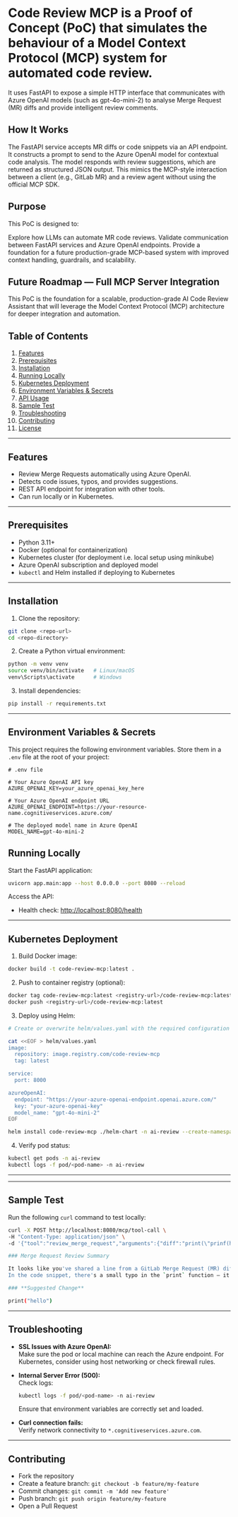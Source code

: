 # Code Review MCP is a Proof of Concept (PoC) that simulates the behaviour of a Model Context Protocol (MCP) system for automated code review.
It uses FastAPI to expose a simple HTTP interface that communicates with Azure OpenAI models (such as gpt-4o-mini-2) to analyse Merge Request (MR) diffs and provide intelligent review comments.

## How It Works

The FastAPI service accepts MR diffs or code snippets via an API endpoint.
It constructs a prompt to send to the Azure OpenAI model for contextual code analysis.
The model responds with review suggestions, which are returned as structured JSON output.
This mimics the MCP-style interaction between a client (e.g., GitLab MR) and a review agent without using the official MCP SDK.

## Purpose
This PoC is designed to:

Explore how LLMs can automate MR code reviews.
Validate communication between FastAPI services and Azure OpenAI endpoints.
Provide a foundation for a future production-grade MCP-based system with improved context handling, guardrails, and scalability.

## Future Roadmap — Full MCP Server Integration

This PoC is the foundation for a scalable, production-grade AI Code Review Assistant that will leverage the Model Context Protocol (MCP) architecture for deeper integration and automation.

## Table of Contents

1. [Features](#features)  
2. [Prerequisites](#prerequisites)  
3. [Installation](#installation)  
4. [Running Locally](#running-locally)  
5. [Kubernetes Deployment](#kubernetes-deployment)  
6. [Environment Variables & Secrets](#environment-variables--secrets)  
7. [API Usage](#api-usage)  
8. [Sample Test](#sample-test)  
9. [Troubleshooting](#troubleshooting)  
10. [Contributing](#contributing)  
11. [License](#license)  

---

## Features

- Review Merge Requests automatically using Azure OpenAI.
- Detects code issues, typos, and provides suggestions.
- REST API endpoint for integration with other tools.
- Can run locally or in Kubernetes.

---

## Prerequisites

- Python 3.11+
- Docker (optional for containerization)
- Kubernetes cluster (for deployment i.e. local setup using minikube)
- Azure OpenAI subscription and deployed model
- `kubectl` and Helm installed if deploying to Kubernetes

---

## Installation

1. Clone the repository:

```bash
git clone <repo-url>
cd <repo-directory>
```

2. Create a Python virtual environment:

```bash
python -m venv venv
source venv/bin/activate   # Linux/macOS
venv\Scripts\activate      # Windows
```

3. Install dependencies:

```bash
pip install -r requirements.txt
```

---

## Environment Variables & Secrets

This project requires the following environment variables. Store them in a `.env` file at the root of your project:

```dotenv
# .env file

# Your Azure OpenAI API key
AZURE_OPENAI_KEY=your_azure_openai_key_here

# Your Azure OpenAI endpoint URL
AZURE_OPENAI_ENDPOINT=https://your-resource-name.cognitiveservices.azure.com/

# The deployed model name in Azure OpenAI
MODEL_NAME=gpt-4o-mini-2
```

## Running Locally

Start the FastAPI application:

```bash
uvicorn app.main:app --host 0.0.0.0 --port 8080 --reload
```

Access the API:

- Health check: [http://localhost:8080/health](http://localhost:8080/health)

---

## Kubernetes Deployment

1. Build Docker image:

```bash
docker build -t code-review-mcp:latest .
```

2. Push to container registry (optional):

```bash
docker tag code-review-mcp:latest <registry-url>/code-review-mcp:latest
docker push <registry-url>/code-review-mcp:latest
```

3. Deploy using Helm:

```bash
# Create or overwrite helm/values.yaml with the required configuration

cat <<EOF > helm/values.yaml
image:
  repository: image.registry.com/code-review-mcp
  tag: latest

service:
  port: 8000

azureOpenAI:
  endpoint: "https://your-azure-openai-endpoint.openai.azure.com/"
  key: "your-azure-openai-key"
  model_name: "gpt-4o-mini-2"
EOF
```

```bash
helm install code-review-mcp ./helm-chart -n ai-review --create-namespace
```

4. Verify pod status:

```bash
kubectl get pods -n ai-review
kubectl logs -f pod/<pod-name> -n ai-review
```

---

---

## Sample Test

Run the following `curl` command to test locally:

```bash
curl -X POST http://localhost:8080/mcp/tool-call \
-H "Content-Type: application/json" \
-d '{"tool":"review_merge_request","arguments":{"diff":"print(\"prinf(hello)\")"}}'
```

```bash
### Merge Request Review Summary

It looks like you've shared a line from a GitLab Merge Request (MR) diff.  
In the code snippet, there's a small typo in the `print` function — it’s incorrectly written as `prinf`.

### **Suggested Change**

print("hello")

```

---

## Troubleshooting

- **SSL Issues with Azure OpenAI:**  
  Make sure the pod or local machine can reach the Azure endpoint. For Kubernetes, consider using host networking or check firewall rules.

- **Internal Server Error (500):**  
  Check logs:  
  ```bash
  kubectl logs -f pod/<pod-name> -n ai-review
  ```
  Ensure that environment variables are correctly set and loaded.

- **Curl connection fails:**  
  Verify network connectivity to `*.cognitiveservices.azure.com`.

---

## Contributing

- Fork the repository
- Create a feature branch: `git checkout -b feature/my-feature`
- Commit changes: `git commit -m 'Add new feature'`
- Push branch: `git push origin feature/my-feature`
- Open a Pull Request
